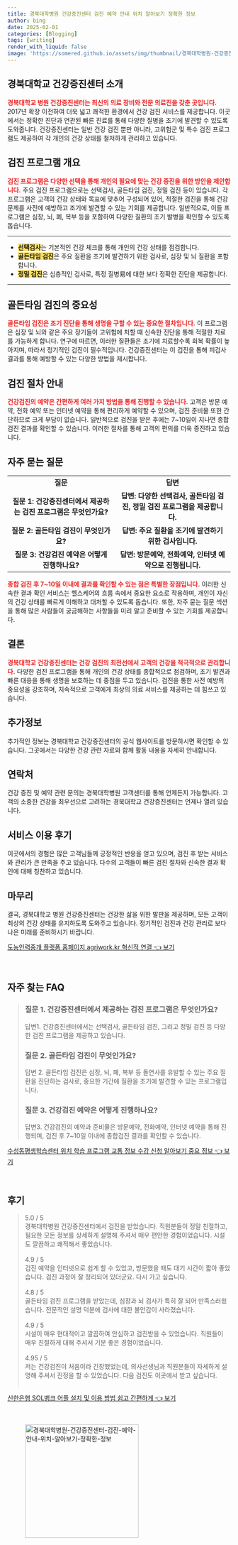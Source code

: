 ```yaml
---
title: 경북대학병원 건강증진센터 검진 예약 안내 위치 알아보기 정확한 정보
author: bing
date: 2025-02-01
categories: [Blogging]
tags: [writing]
render_with_liquid: false
image: 'https://somered.github.io/assets/img/thumbnail/경북대학병원-건강증진센터-검진-예약-안내-위치-알아보기-정확한-정보.webp'
---
```



<h2 id='경북대학교 건강증진센터 소개'>경북대학교 건강증진센터 소개</h2>

<p><b><span style="color: #ee2323;">경북대학교 병원 건강증진센터는 최신의 의료 장비와 전문 의료진을 갖춘 곳입니다.</span></b> 2017년 확장 이전하여 더욱 넓고 쾌적한 환경에서 건강 검진 서비스를 제공합니다. 이곳에서는 정확한 진단과 연관된 빠른 진료를 통해 다양한 질병을 조기에 발견할 수 있도록 도와줍니다. 건강증진센터는 일반 건강 검진 뿐만 아니라, 고위험군 및 특수 검진 프로그램도 제공하여 각 개인의 건강 상태를 철저하게 관리하고 있습니다.</p>

<h2 id='검진 프로그램 개요'>검진 프로그램 개요</h2>

<p><b><span style="color: #ee2323;">검진 프로그램은 다양한 선택을 통해 개인의 필요에 맞는 건강 증진을 위한 방안을 제안합니다.</span></b> 주요 검진 프로그램으로는 선택검사, 골든타임 검진, 정밀 검진 등이 있습니다. 각 프로그램은 고객의 건강 상태와 목표에 맞추어 구성되어 있어, 적절한 검진을 통해 건강문제를 사전에 예방하고 조기에 발견할 수 있는 기회를 제공합니다. 일반적으로, 이들 프로그램은 심장, 뇌, 폐, 복부 등을 포함하여 다양한 질환의 조기 발병을 확인할 수 있도록 돕습니다.</p>

<hr />

<ul>
    <li><b><span style="background-color: #ffe066;">선택검사</span></b>는 기본적인 건강 체크를 통해 개인의 건강 상태를 점검합니다.</li>
    <li><b><span style="background-color: #ffe066;">골든타임 검진</span></b>은 주요 질환을 조기에 발견하기 위한 검사로, 심장 및 뇌 질환을 포함합니다.</li>
    <li><b><span style="background-color: #ffe066;">정밀 검진</span></b>은 심층적인 검사로, 특정 질병易에 대한 보다 정확한 진단을 제공합니다.</li>
</ul>

<hr />

<h2 id='골든타임 검진의 중요성'>골든타임 검진의 중요성</h2>

<p><b><span style="color: #ee2323;">골든타임 검진은 조기 진단을 통해 생명을 구할 수 있는 중요한 절차입니다.</span></b> 이 프로그램은 심장 및 뇌와 같은 주요 장기들이 고위험에 처할 때 신속한 진단을 통해 적절한 치료를 가능하게 합니다. 연구에 따르면, 이러한 질환들은 조기에 치료할수록 회복 확률이 높아지며, 따라서 정기적인 검진이 필수적입니다. 건강증진센터는 이 검진을 통해 피검사 결과를 통해 예방할 수 있는 다양한 방법을 제시합니다.</p>

<h2 id='검진 절차 안내'>검진 절차 안내</h2>

<p><b><span style="color: #ee2323;">건강검진의 예약은 간편하게 여러 가지 방법을 통해 진행할 수 있습니다.</span></b> 고객은 방문 예약, 전화 예약 또는 인터넷 예약을 통해 편리하게 예약할 수 있으며, 검진 준비물 또한 간단하므로 크게 부담이 없습니다. 일반적으로 검진을 받은 후에는 7~10일이 지나면 종합검진 결과를 확인할 수 있습니다. 이러한 절차를 통해 고객의 편의를 더욱 증진하고 있습니다.</p>

<h2 id='자주 묻는 질문'>자주 묻는 질문</h2>

<table>
    <tr>
        <td style="text-align: center; height: 17px;"><b>질문</b></td>
        <td style="text-align: center; height: 17px;"><b>답변</b></td>
    </tr>
    <tr>
        <td style="text-align: center; height: 17px;"><b>질문 1: 건강증진센터에서 제공하는 검진 프로그램은 무엇인가요?</b></td>
        <td style="text-align: center; height: 17px;"><b>답변: 다양한 선택검사, 골든타임 검진, 정밀 검진 프로그램을 제공합니다.</b></td>
    </tr>
    <tr>
        <td style="text-align: center; height: 17px;"><b>질문 2: 골든타임 검진이 무엇인가요?</b></td>
        <td style="text-align: center; height: 17px;"><b>답변: 주요 질환을 조기에 발견하기 위한 검사입니다.</b></td>
    </tr>
    <tr>
        <td style="text-align: center; height: 17px;"><b>질문 3: 건강검진 예약은 어떻게 진행하나요?</b></td>
        <td style="text-align: center; height: 17px;"><b>답변: 방문예약, 전화예약, 인터넷 예약으로 진행됩니다.</b></td>
    </tr>
</table>

<p><b><span style="color: #ee2323;">종합 검진 후 7~10일 이내에 결과를 확인할 수 있는 점은 특별한 장점입니다.</span></b> 이러한 신속한 결과 확인 서비스는 헬스케어의 흐름 속에서 중요한 요소로 작용하며, 개인이 자신의 건강 상태를 빠르게 이해하고 대처할 수 있도록 돕습니다. 또한, 자주 묻는 질문 섹션을 통해 많은 사람들이 궁금해하는 사항들을 미리 알고 준비할 수 있는 기회를 제공합니다.</p>

<h2 id='결론'>결론</h2>

<p><b><span style="color: #ee2323;">경북대학교 건강증진센터는 건강 검진의 최전선에서 고객의 건강을 적극적으로 관리합니다.</span></b> 다양한 검진 프로그램을 통해 개인의 건강 상태를 종합적으로 점검하며, 조기 발견과 빠른 대응을 통해 생명을 보호하는 데 중점을 두고 있습니다. 검진을 통한 사전 예방의 중요성을 강조하며, 지속적으로 고객에게 최상의 의료 서비스를 제공하는 데 힘쓰고 있습니다.</p>

<h2 id='추가정보'>추가정보</h2>

<p>추가적인 정보는 경북대학교 건강증진센터의 공식 웹사이트를 방문하시면 확인할 수 있습니다. 그곳에서는 다양한 건강 관련 자료와 함께 활동 내용을 자세히 안내합니다.</p>

<h2 id='연락처'>연락처</h2>

<p>건강 증진 및 예약 관련 문의는 경북대학병원 고객센터를 통해 언제든지 가능합니다. 고객의 소중한 건강을 최우선으로 고려하는 경북대학교 건강증진센터는 언제나 열려 있습니다.</p>

<h2 id='서비스 이용 후기'>서비스 이용 후기</h2>

<p>이곳에서의 경험은 많은 고객님들께 긍정적인 반응을 얻고 있으며, 검진 후 받는 서비스와 관리가 큰 만족을 주고 있습니다. 다수의 고객들이 빠른 검진 절차와 신속한 결과 확인에 대해 칭찬하고 있습니다.</p>

<h2 id='마무리'>마무리</h2>

<p>결국, 경북대학교 병원 건강증진센터는 건강한 삶을 위한 발판을 제공하며, 모든 고객이 최상의 건강 상태를 유지하도록 도와주고 있습니다. 정기적인 검진과 건강 관리로 보다 나은 미래를 준비하시기 바랍니다.</p>


<p><a class="click-button" title="도농인력중개 플랫폼 홈페이지 agriwork.kr 혁신적 연결" href="https://somered.github.io/posts/%EB%8F%84%EB%86%8D%EC%9D%B8%EB%A0%A5%EC%A4%91%EA%B0%9C-%ED%94%8C%EB%9E%AB%ED%8F%BC-%ED%99%88%ED%8E%98%EC%9D%B4%EC%A7%80-agriwork.kr-%ED%98%81%EC%8B%A0%EC%A0%81-%EC%97%B0%EA%B2%B0/" rel="dofollow">도농인력중개 플랫폼 홈페이지 agriwork.kr 혁신적 연결 👈 보기</a></p><br>
<h2 id='자주_찾는_FAQ'>자주 찾는 FAQ</h2>
<div itemscope="" itemtype="https://schema.org/FAQPage">
<blockquote>
<div itemscope="" itemprop="mainEntity" itemtype="https://schema.org/Question">
<h3 itemprop="name">질문 1. 건강증진센터에서 제공하는 검진 프로그램은 무엇인가요?</h3>
<div itemscope="" itemprop="acceptedAnswer" itemtype="https://schema.org/Answer">
<span itemprop="text">
<p>답변1. 건강증진센터에서는 선택검사, 골든타임 검진, 그리고 정밀 검진 등 다양한 검진 프로그램을 제공하고 있습니다.</p>
</span>
</div>
</div>
<div itemscope="" itemprop="mainEntity" itemtype="https://schema.org/Question">
<h3 itemprop="name">질문 2. 골든타임 검진이 무엇인가요?</h3>
<div itemscope="" itemprop="acceptedAnswer" itemtype="https://schema.org/Answer">
<span itemprop="text">
<p>답변 2. 골든타임 검진은 심장, 뇌, 폐, 복부 등 돌연사를 유발할 수 있는 주요 질환을 진단하는 검사로, 중요한 기간에 질환을 조기에 발견할 수 있는 프로그램입니다.</p>
</span>
</div>
</div>
<div itemscope="" itemprop="mainEntity" itemtype="https://schema.org/Question">
<h3 itemprop="name">질문 3. 건강검진 예약은 어떻게 진행하나요?</h3>
<div itemscope="" itemprop="acceptedAnswer" itemtype="https://schema.org/Answer">
<span itemprop="text">
<p>답변3. 건강검진의 예약과 준비물은 방문예약, 전화예약, 인터넷 예약을 통해 진행되며, 검진 후 7~10일 이내에 종합검진 결과를 확인할 수 있습니다.</p>
</span>
</div>
</div>
</blockquote>
</div>
<p><a class="click-button" title="수성동평생학습센터 위치 학습 프로그램 교통 정보 수강 신청 알아보기 중요 정보" href="https://somered.github.io/posts/%EC%88%98%EC%84%B1%EB%8F%99%ED%8F%89%EC%83%9D%ED%95%99%EC%8A%B5%EC%84%BC%ED%84%B0-%EC%9C%84%EC%B9%98-%ED%95%99%EC%8A%B5-%ED%94%84%EB%A1%9C%EA%B7%B8%EB%9E%A8-%EA%B5%90%ED%86%B5-%EC%A0%95%EB%B3%B4-%EC%88%98%EA%B0%95-%EC%8B%A0%EC%B2%AD-%EC%95%8C%EC%95%84%EB%B3%B4%EA%B8%B0-%EC%A4%91%EC%9A%94-%EC%A0%95%EB%B3%B4/" rel="dofollow">수성동평생학습센터 위치 학습 프로그램 교통 정보 수강 신청 알아보기 중요 정보 👈 보기</a></p><br>
<h2 id='후기'>후기</h2>
<div itemscope itemtype="https://schema.org/Product">
  <blockquote>
  <div itemprop="review" itemscope itemtype="https://schema.org/Review">
      <div itemprop="reviewRating" itemscope itemtype="https://schema.org/Rating"> <span itemprop="ratingValue">5.0</span> / <span itemprop="bestRating">5</span> </div>
      <span itemprop="reviewBody">경북대학병원 건강증진센터에서 검진을 받았습니다. 직원분들이 정말 친절하고, 필요한 모든 정보를 상세하게 설명해 주셔서 매우 편안한 경험이었습니다. 시설도 깔끔하고 쾌적해서 좋았습니다.</span>
  </div>
  <br>
  <div itemprop="review" itemscope itemtype="https://schema.org/Review">
      <div itemprop="reviewRating" itemscope itemtype="https://schema.org/Rating"> <span itemprop="ratingValue">4.9</span> / <span itemprop="bestRating">5</span> </div>
      <span itemprop="reviewBody">검진 예약을 인터넷으로 쉽게 할 수 있었고, 방문했을 때도 대기 시간이 짧아 좋았습니다. 검진 과정이 잘 정리되어 있더군요. 다시 가고 싶습니다.</span>
  </div>
  <br>
  <div itemprop="review" itemscope itemtype="https://schema.org/Review">
      <div itemprop="reviewRating" itemscope itemtype="https://schema.org/Rating"> <span itemprop="ratingValue">4.8</span> / <span itemprop="bestRating">5</span> </div>
      <span itemprop="reviewBody">골든타임 검진 프로그램을 받았는데, 심장과 뇌 검사가 특히 잘 되어 만족스러웠습니다. 전문적인 설명 덕분에 검사에 대한 불안감이 사라졌습니다.</span>
  </div>
  <br>
  <div itemprop="review" itemscope itemtype="https://schema.org/Review">
      <div itemprop="reviewRating" itemscope itemtype="https://schema.org/Rating"> <span itemprop="ratingValue">4.9</span> / <span itemprop="bestRating">5</span> </div>
      <span itemprop="reviewBody">시설이 매우 현대적이고 깔끔하여 안심하고 검진받을 수 있었습니다. 직원들이 매우 친절하게 대해 주셔서 기분 좋은 경험이었습니다.</span>
  </div>
  <br>
  <div itemprop="review" itemscope itemtype="https://schema.org/Review">
      <div itemprop="reviewRating" itemscope itemtype="https://schema.org/Rating"> <span itemprop="ratingValue">4.95</span> / <span itemprop="bestRating">5</span> </div>
      <span itemprop="reviewBody">저는 건강검진이 처음이라 긴장했었는데, 의사선생님과 직원분들이 자세하게 설명해 주셔서 진정을 할 수 있었습니다. 다음 검진도 이곳에서 받고 싶습니다.</span>
  </div>
  <br>
  </blockquote>
</div>
<p><a class="click-button" title="신한은행 SOL뱅크 어플 설치 및 이용 방법 쉽고 간편하게" href="https://somered.github.io/posts/%EC%8B%A0%ED%95%9C%EC%9D%80%ED%96%89-SOL%EB%B1%85%ED%81%AC-%EC%96%B4%ED%94%8C-%EC%84%A4%EC%B9%98-%EB%B0%8F-%EC%9D%B4%EC%9A%A9-%EB%B0%A9%EB%B2%95-%EC%89%BD%EA%B3%A0-%EA%B0%84%ED%8E%B8%ED%95%98%EA%B2%8C/" rel="dofollow">신한은행 SOL뱅크 어플 설치 및 이용 방법 쉽고 간편하게 👈 보기</a></p><br>
<figure class="image"><img src="https://somered.github.io/assets/img/thumbnail/경북대학병원-건강증진센터-검진-예약-안내-위치-알아보기-정확한-정보.webp" alt="경북대학병원-건강증진센터-검진-예약-안내-위치-알아보기-정확한-정보" width="256" height="256"></figure>